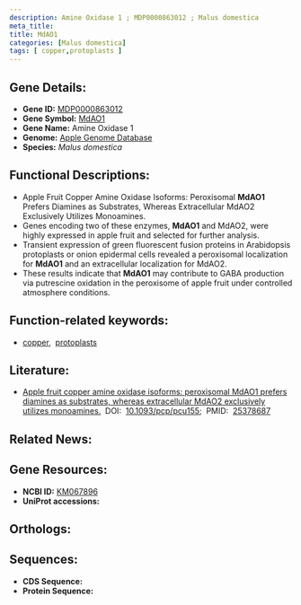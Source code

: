 ```yaml
---
description: Amine Oxidase 1 ; MDP0000863012 ; Malus domestica
meta_title:
title: MdAO1
categories: [Malus domestica]
tags: [ copper,protoplasts ]
---
```


## Gene Details:
- **Gene ID:** [MDP0000863012]()
- **Gene Symbol:** <u>MdAO1</u>
- **Gene Name:** Amine Oxidase 1
- **Genome:** [Apple Genome Database]()
- **Species:** *Malus domestica*

## Functional Descriptions:
   - Apple Fruit Copper Amine Oxidase Isoforms: Peroxisomal **MdAO1** Prefers Diamines as Substrates, Whereas Extracellular MdAO2 Exclusively Utilizes Monoamines.
   - Genes encoding two of these enzymes, **MdAO1** and MdAO2, were highly expressed in apple fruit and selected for further analysis.
   - Transient expression of green fluorescent fusion proteins in Arabidopsis protoplasts or onion epidermal cells revealed a peroxisomal localization for **MdAO1** and an extracellular localization for MdAO2.
   - These results indicate that **MdAO1** may contribute to GABA production via putrescine oxidation in the peroxisome of apple fruit under controlled atmosphere conditions.

## Function-related keywords:
   - [copper](/tags/copper/),&nbsp;&nbsp;[protoplasts](/tags/protoplasts/)

## Literature:
   - [Apple fruit copper amine oxidase isoforms: peroxisomal MdAO1 prefers diamines as substrates, whereas extracellular MdAO2 exclusively utilizes monoamines.](https://doi.org/10.1093/pcp/pcu155)&nbsp;&nbsp;DOI:&nbsp;&nbsp;[10.1093/pcp/pcu155](https://doi.org/10.1093/pcp/pcu155);&nbsp;&nbsp;PMID:&nbsp;&nbsp;[25378687](https://pubmed.ncbi.nlm.nih.gov/25378687/)

## Related News:

## Gene Resources:
- **NCBI ID:**  [KM067896](https://www.ncbi.nlm.nih.gov/gene/?term=KM067896)
- **UniProt accessions:**  [](https://www.uniprot.org/uniprotkb//entry)

## Orthologs:

## Sequences:
- **CDS Sequence:**
- **Protein Sequence:**
